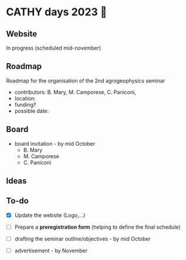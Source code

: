 # CATHY days 2023 🚀

## Website

In progress (scheduled mid-november)

## Roadmap

Roadmap for the organisation of the 2nd agrogeophysics seminar

- contributors: B. Mary, M. Camporese, C. Paniconi, 
- location: 
- funding? 
- possible date: 

## Board

* board invitation - by mid October
    - B. Mary
    - M. Camporese 
    - C. Paniconi

## Ideas 

## To-do

- [x] Update the website (Logo,...)
- [ ] Prepare a **preregistration form** (helping to define the final schedule)
- [ ] drafting the seminar outline/objectives - by mid October
- [ ]  advertisement - by November

   
